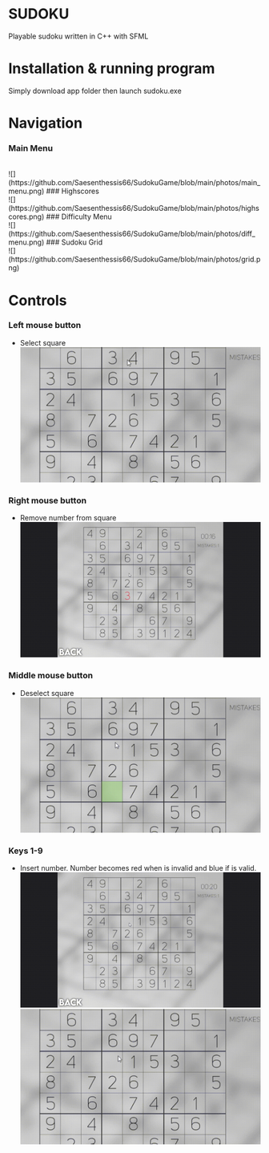 # SUDOKU
Playable sudoku written in C++ with SFML

# Installation & running program


Simply download app folder then launch sudoku.exe

# Navigation

### Main Menu
  <br>
  ![](https://github.com/Saesenthessis66/SudokuGame/blob/main/photos/main_menu.png)
### Highscores
  <br>
  ![](https://github.com/Saesenthessis66/SudokuGame/blob/main/photos/highscores.png)
### Difficulty Menu
  <br>
  ![](https://github.com/Saesenthessis66/SudokuGame/blob/main/photos/diff_menu.png)
### Sudoku Grid
  <br>
  ![](https://github.com/Saesenthessis66/SudokuGame/blob/main/photos/grid.png)

# Controls

### Left mouse button
- Select square 
![](https://github.com/Saesenthessis66/SudokuGame/blob/main/GIFS/sudoku_lmb_active.gif)

### Right mouse button
- Remove number from square
![](https://github.com/Saesenthessis66/SudokuGame/blob/main/GIFS/sudoku_delete_number.gif)

### Middle mouse button
- Deselect square
![](https://github.com/Saesenthessis66/SudokuGame/blob/main/GIFS/sudoku_mmb_deselect.gif)

### Keys 1-9
- Insert number. Number becomes red when is invalid and blue if is valid.
![](https://github.com/Saesenthessis66/SudokuGame/blob/main/GIFS/sudoku_instert_good.gif)
![](https://github.com/Saesenthessis66/SudokuGame/blob/main/GIFS/sudoku_insert_number.gif)
